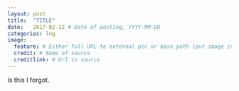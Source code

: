 ```yaml
---
layout: post
title:  "TITLE"
date:   2017-02-12 # Date of posting, YYYY-MM-DD
categories: log
image:
  feature: # Either full URL to external pic or base path (put image in ./assets/DATE/)
  credit: # Name of source
  creditlink: # Url to source
---
```

Is this I forgot.
